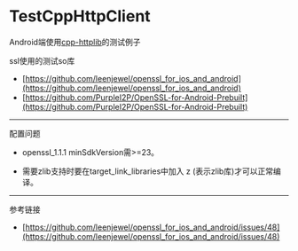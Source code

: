 # TestCppHttpClient

Android端使用[cpp-httplib](https://github.com/yhirose/cpp-httplib)的测试例子

ssl使用的测试so库
- [https://github.com/leenjewel/openssl_for_ios_and_android](https://github.com/leenjewel/openssl_for_ios_and_android)
- [https://github.com/PurpleI2P/OpenSSL-for-Android-Prebuilt](https://github.com/PurpleI2P/OpenSSL-for-Android-Prebuilt)

---

配置问题

- openssl_1.1.1 minSdkVersion需>=23。

- 需要zlib支持时要在target_link_libraries中加入 z (表示zlib库)才可以正常编译。

---
参考链接

- [https://github.com/leenjewel/openssl_for_ios_and_android/issues/48](https://github.com/leenjewel/openssl_for_ios_and_android/issues/48)
